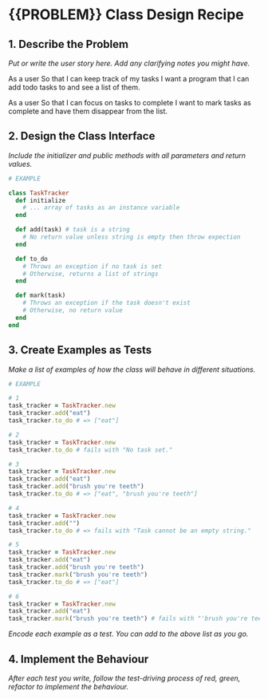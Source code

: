 # {{PROBLEM}} Class Design Recipe

## 1. Describe the Problem

_Put or write the user story here. Add any clarifying notes you might have._

As a user
So that I can keep track of my tasks
I want a program that I can add todo tasks to and see a list of them.

As a user
So that I can focus on tasks to complete
I want to mark tasks as complete and have them disappear from the list.

## 2. Design the Class Interface

_Include the initializer and public methods with all parameters and return values._

```ruby
# EXAMPLE

class TaskTracker
  def initialize
    # ... array of tasks as an instance variable
  end

  def add(task) # task is a string
    # No return value unless string is empty then throw expection
  end

  def to_do
    # Throws an exception if no task is set
    # Otherwise, returns a list of strings
  end

  def mark(task)
    # Throws an exception if the task doesn't exist
    # Otherwise, no return value
  end
end
```

## 3. Create Examples as Tests

_Make a list of examples of how the class will behave in different situations._

```ruby
# EXAMPLE

# 1
task_tracker = TaskTracker.new
task_tracker.add("eat")
task_tracker.to_do # => ["eat"]

# 2
task_tracker = TaskTracker.new
task_tracker.to_do # fails with "No task set."

# 3
task_tracker = TaskTracker.new
task_tracker.add("eat")
task_tracker.add("brush you're teeth")
task_tracker.to_do # => ["eat", "brush you're teeth"]

# 4
task_tracker = TaskTracker.new
task_tracker.add("")
task_tracker.to_do # => fails with "Task cannot be an empty string."

# 5
task_tracker = TaskTracker.new
task_tracker.add("eat")
task_tracker.add("brush you're teeth")
task_tracker.mark("brush you're teeth")
task_tracker.to_do # => ["eat"]

# 6
task_tracker = TaskTracker.new
task_tracker.add("eat")
task_tracker.mark("brush you're teeth") # fails with "'brush you're teeth' is not in list."

```

_Encode each example as a test. You can add to the above list as you go._

## 4. Implement the Behaviour

_After each test you write, follow the test-driving process of red, green, refactor to implement the behaviour._
